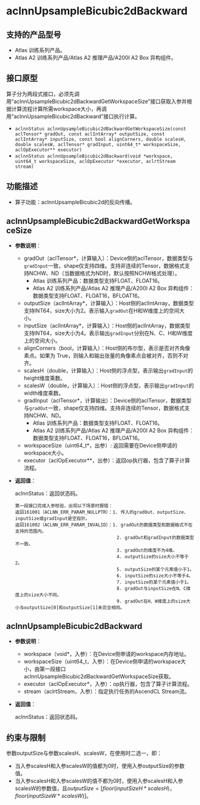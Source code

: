 # aclnnUpsampleBicubic2dBackward

## 支持的产品型号

- Atlas 训练系列产品。
- Atlas A2 训练系列产品/Atlas A2 推理产品/A200I A2 Box 异构组件。

## 接口原型

算子分为两段式接口，必须先调用“aclnnUpsampleBicubic2dBackwardGetWorkspaceSize”接口获取入参并根据计算流程计算所需workspace大小，再调用“aclnnUpsampleBicubic2dBackward”接口执行计算。

- `aclnnStatus aclnnUpsampleBicubic2dBackwardGetWorkspaceSize(const aclTensor* gradOut, const aclIntArray* outputSize, const aclIntArray* inputSize, const bool alignCorners, double scalesH, double scalesW, aclTensor* gradInput, uint64_t* workspaceSize, aclOpExecutor** executor)`
- `aclnnStatus aclnnUpsampleBicubic2dBackward(void *workspace, uint64_t workspaceSize, aclOpExecutor *executor, aclrtStream stream)`

## 功能描述

- 算子功能：aclnnUpsampleBicubic2d的反向传播。

## aclnnUpsampleBicubic2dBackwardGetWorkspaceSize

- **参数说明**：
  
  - gradOut（aclTensor*，计算输入）：Device侧的aclTensor，数据类型与`gradInput`一致，shape仅支持四维。支持非连续的Tensor，数据格式支持NCHW、ND（当数据格式为ND时，默认按照NCHW格式处理）。
    - Atlas 训练系列产品：数据类型支持FLOAT、FLOAT16。
    - Atlas A2 训练系列产品/Atlas A2 推理产品/A200I A2 Box 异构组件：数据类型支持FLOAT、FLOAT16，BFLOAT16。
  - outputSize（aclIntArray*，计算输入）：Host侧的aclIntArray，数据类型支持INT64，size大小为2。表示输入`gradOut`在H和W维度上的空间大小。
  - inputSize（aclIntArray*，计算输入）：Host侧的aclIntArray，数据类型支持INT64，size大小为4。表示输出`gradInput`分别在N、C、H和W维度上的空间大小。
  - alignCorners（bool，计算输入）：Host侧的布尔型，表示是否对齐角像素点。如果为 True，则输入和输出张量的角像素点会被对齐，否则不对齐。
  - scalesH（double，计算输入）：Host侧的浮点型，表示输出`gradInput`的height维度乘数。
  - scalesW（double，计算输入）：Host侧的浮点型，表示输出`gradInput`的width维度乘数。
  - gradInput（aclTensor*，计算输出）：Device侧的aclTensor，数据类型与`gradOut`一致，shape仅支持四维。支持非连续的Tensor，数据格式支持NCHW、ND。
    - Atlas 训练系列产品：数据类型支持FLOAT、FLOAT16。
    - Atlas A2 训练系列产品/Atlas A2 推理产品/A200I A2 Box 异构组件：数据类型支持FLOAT、FLOAT16，BFLOAT16。
  - workspaceSize（uint64_t\*，出参）: 返回需要在Device侧申请的workspace大小。
  - executor（aclOpExecutor\**，出参）：返回op执行器，包含了算子计算流程。
- **返回值**：
  
  aclnnStatus：返回状态码。
  
  ```
  第一段接口完成入参校验，出现以下场景时报错：
  返回161001（ACLNN_ERR_PARAM_NULLPTR）：1. 传入的gradOut、outputSize、inputSize或gradInput是空指针。
  返回161002（ACLNN_ERR_PARAM_INVALID）：1. gradOut的数据类型和数据格式不在支持的范围内。
                                        2. gradOut和gradInput的数据类型不一致。
                                        3. gradOut的维度不为4维。
                                        4. outputSize的size大小不等于2。
                                        5. outputSize的某个元素值小于1。
                                        6. inputSize的size大小不等于4。
                                        7. inputSize的某个元素值小于1。
                                        8. gradOut与inputSize在N、C维度上的size大小不同。
                                        9. gradOut在H、W维度上的size大小与outputSize[0]和outputSize[1]未完全相同。
  ```

## aclnnUpsampleBicubic2dBackward

- **参数说明**：
  
  - workspace（void\*，入参）：在Device侧申请的workspace内存地址。
  - workspaceSize（uint64_t，入参）：在Device侧申请的workspace大小，由第一段接口aclnnUpsampleBicubic2dBackwardGetWorkspaceSize获取。
  - executor（aclOpExecutor\*，入参）：op执行器，包含了算子计算流程。
  - stream（aclrtStream，入参）：指定执行任务的AscendCL Stream流。

- **返回值**：
  
  aclnnStatus：返回状态码。

## 约束与限制

参数outputSize与参数scalesH、scalesW，在使用时二选一，即：
- 当入参scalesH和入参scalesW的值都为0时，使用入参outputSize的参数值。
- 当入参scalesH和入参scalesW的值不都为0时，使用入参scalesH和入参scalesW的参数值，且$outputSize=[floor(inputSizeH*scalesH)，floor(inputSizeW*scalesW)]$。
